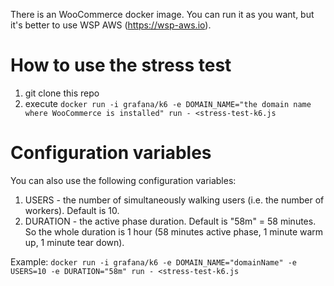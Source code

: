 There is an WooCommerce docker image.  You can run it as you want, but it's better to use WSP AWS (https://wsp-aws.io).

# How to use the stress test

1. git clone this repo
1. execute `docker run -i grafana/k6 -e DOMAIN_NAME="the domain name where WooCommerce is installed" run - <stress-test-k6.js`

# Configuration variables
You can also use the following configuration variables:
1. USERS - the number of simultaneously walking users (i.e. the number of workers).  Default is 10.
1. DURATION - the active phase duration.  Default is "58m" = 58 minutes.  So the whole duration is 1 hour (58 minutes active phase, 1 minute warm up, 1 minute tear down).

Example: `docker run -i grafana/k6 -e DOMAIN_NAME="domainName" -e USERS=10 -e DURATION="58m" run - <stress-test-k6.js`